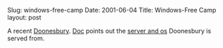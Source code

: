 Slug: windows-free-camp
Date: 2001-06-04
Title: Windows-Free Camp
layout: post

A recent <a href="http://www.doonesbury.com/strip/dailydose/index20010601.htm">Doonesbury</a>. <a href="http://docsearls.weblogs.com">Doc</a> points out the <a href="http://uptime.netcraft.com/up/graph?mode_u=off&amp;mode_w=on&amp;site=www.doonesbury.com%2F&amp;submit=Examine">server and os</a> Doonesbury is served from.
